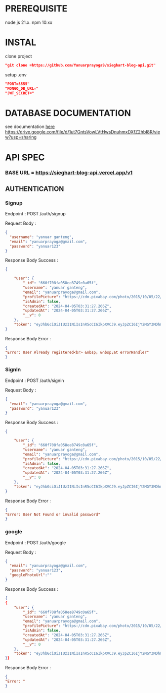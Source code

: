 # PREREQUISITE 
node js 21.x.
npm 10.xx


# INSTAL
clone project
```json
"git clone =https://github.com/Yanuarprayoga9/sieghart-blog-api.git"
```
setup .env
```json
"PORT=5555"
"MONGO_DB_URL="
"JWT_SECRET="
```


# DATABASE DOCUMENTATION
see documentation [here](database.md)
https://drive.google.com/file/d/1ut7GntsVowLVtHwsDnuhmxDXfZ2hbI8R/view?usp=sharing



# API SPEC
### BASE URL = https://sieghart-blog-api.vercel.app/v1

## AUTHENTICATION

### Signup 

Endpoint : POST /auth/signup

Request Body :

```json
{
  "username": "yanuar ganteng",
  "email": "yanuarprayoga@gmail.com",
  "password": "yanuar123"
}
```

Response Body Success :

```json
{

    "user": {
        "_id": "660f708fa058ee8749c0a65f",
        "username": "yanuar ganteng",
        "email": "yanuarprayoga@gmail.com",
        "profilePicture": "https://cdn.pixabay.com/photo/2015/10/05/22/37/blank-profile-picture-973460_960_720.png",
        "isAdmin": false,
        "createdAt": "2024-04-05T03:31:27.266Z",
        "updatedAt": "2024-04-05T03:31:27.266Z",
        "__v": 0
    },
    "token": "eyJhbGciOiJIUzI1NiIsInR5cCI6IkpXVCJ9.eyJpZCI6IjY2MGY3MDhmYTA1OGVlODc0OWMwYTY1ZiIsImlzQWRtaW4iOmZhbHNlLCJpYXQiOjE3MTIyODkxMDF9.qTZTyeAK6DEjCmekBEU2_n7Kg5JmW_pGS1l3e-gR0Zg"
}
```

Response Body Error :

```json
{
"Error: User Already registered<br> &nbsp; &nbsp;at errorHandler"
}
```


### SignIn 


Endpoint : POST /auth/signin

Request Body :

```json
{
  "email": "yanuarprayoga@gmail.com",
  "password": "yanuar123"
}
```

Response Body Success :

```json
{

    "user": {
        "_id": "660f708fa058ee8749c0a65f",
        "username": "yanuar ganteng",
        "email": "yanuarprayoga@gmail.com",
        "profilePicture": "https://cdn.pixabay.com/photo/2015/10/05/22/37/blank-profile-picture-973460_960_720.png",
        "isAdmin": false,
        "createdAt": "2024-04-05T03:31:27.266Z",
        "updatedAt": "2024-04-05T03:31:27.266Z",
        "__v": 0
    },
    "token": "eyJhbGciOiJIUzI1NiIsInR5cCI6IkpXVCJ9.eyJpZCI6IjY2MGY3MDhmYTA1OGVlODc0OWMwYTY1ZiIsImlzQWRtaW4iOmZhbHNlLCJpYXQiOjE3MTIyODkxMDF9.qTZTyeAK6DEjCmekBEU2_n7Kg5JmW_pGS1l3e-gR0Zg"
}
```

Response Body Error :

```json
{
"Error: User Not Found or invalid password"
}
```

### google 


Endpoint : POST /auth/google

Request Body :

```json
{
  "email": "yanuarprayoga@gmail.com",
  "password": "yanuar123",
  "googlePhotoUrl":""
}
```

Response Body Success :

```json
{
{
    "user": {
        "_id": "660f708fa058ee8749c0a65f",
        "username": "yanuar ganteng",
        "email": "yanuarprayoga@gmail.com",
        "profilePicture": "https://cdn.pixabay.com/photo/2015/10/05/22/37/blank-profile-picture-973460_960_720.png",
        "isAdmin": false,
        "createdAt": "2024-04-05T03:31:27.266Z",
        "updatedAt": "2024-04-05T03:31:27.266Z",
        "__v": 0
    },
    "token": "eyJhbGciOiJIUzI1NiIsInR5cCI6IkpXVCJ9.eyJpZCI6IjY2MGY3MDhmYTA1OGVlODc0OWMwYTY1ZiIsImlzQWRtaW4iOmZhbHNlLCJpYXQiOjE3MTIyODkxMDF9.qTZTyeAK6DEjCmekBEU2_n7Kg5JmW_pGS1l3e-gR0Zg"
}}
```

Response Body Error :

```json
{
"Error: "
}
```
